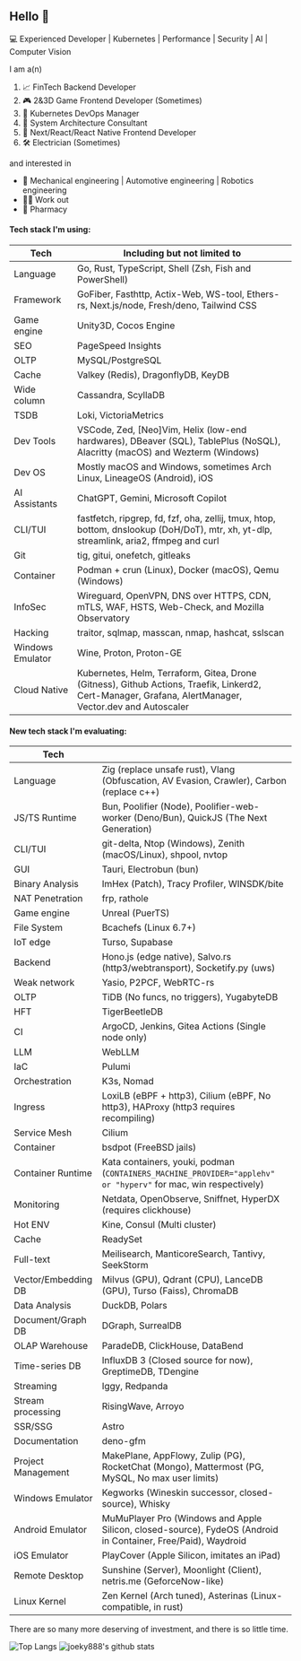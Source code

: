## Hello 👋

💻 Experienced Developer | Kubernetes | Performance | Security | AI | Computer Vision

I am a(n)

1. 📈 FinTech Backend Developer
2. 🎮 2&3D Game Frontend Developer (Sometimes)
3. 🐳 Kubernetes DevOps Manager
4. 🏰 System Architecture Consultant
5. 📲 Next/React/React Native Frontend Developer
6. 🛠 Electrician (Sometimes)

and interested in

- 🦾 Mechanical engineering | Automotive engineering | Robotics engineering
- 💪🏼 Work out
- 💊 Pharmacy

#### Tech stack I'm using:

| Tech             | Including but not limited to                                                                                                                           |
| ---------------- | ------------------------------------------------------------------------------------------------------------------------------------------------------ |
| Language         | Go, Rust, TypeScript, Shell (Zsh, Fish and PowerShell)                                                                                                 |
| Framework        | GoFiber, Fasthttp, Actix-Web, WS-tool, Ethers-rs, Next.js/node, Fresh/deno, Tailwind CSS                                                               |
| Game engine      | Unity3D, Cocos Engine                                                                                                                                  |
| SEO              | PageSpeed Insights                                                                                                                                     |
| OLTP             | MySQL/PostgreSQL                                                                                                                                       |
| Cache            | Valkey (Redis), DragonflyDB, KeyDB                                                                                                                     |
| Wide column      | Cassandra, ScyllaDB                                                                                                                                    |
| TSDB             | Loki, VictoriaMetrics                                                                                                                                  |
| Dev Tools        | VSCode, Zed, [Neo]Vim, Helix (low-end hardwares), DBeaver (SQL), TablePlus (NoSQL), Alacritty (macOS) and Wezterm (Windows)                            |
| Dev OS           | Mostly macOS and Windows, sometimes Arch Linux, LineageOS (Android), iOS                                                                               |
| AI Assistants    | ChatGPT, Gemini, Microsoft Copilot                                                                                                                     |
| CLI/TUI          | fastfetch, ripgrep, fd, fzf, oha, zellij, tmux, htop, bottom, dnslookup (DoH/DoT), mtr, xh, yt-dlp, streamlink, aria2, ffmpeg and curl                 |
| Git              | tig, gitui, onefetch, gitleaks                                                                                                                         |
| Container        | Podman + crun (Linux), Docker (macOS), Qemu (Windows)                                                                                                  |
| InfoSec          | Wireguard, OpenVPN, DNS over HTTPS, CDN, mTLS, WAF, HSTS, Web-Check, and Mozilla Observatory                                                           |
| Hacking          | traitor, sqlmap, masscan, nmap, hashcat, sslscan                                                                                                       |
| Windows Emulator | Wine, Proton, Proton-GE                                                                                                                                |
| Cloud Native     | Kubernetes, Helm, Terraform, Gitea, Drone (Gitness), Github Actions, Traefik, Linkerd2, Cert-Manager, Grafana, AlertManager, Vector.dev and Autoscaler |

#### New tech stack I'm evaluating:

| Tech                |                                                                                                                |
| ------------------- | -------------------------------------------------------------------------------------------------------------- |
| Language            | Zig (replace unsafe rust), Vlang (Obfuscation, AV Evasion, Crawler), Carbon (replace c++)                      |
| JS/TS Runtime       | Bun, Poolifier (Node), Poolifier-web-worker (Deno/Bun), QuickJS (The Next Generation)                          |
| CLI/TUI             | git-delta, Ntop (Windows), Zenith (macOS/Linux), shpool, nvtop                                                 |
| GUI                 | Tauri, Electrobun (bun)                                                                                        |
| Binary Analysis     | ImHex (Patch), Tracy Profiler, WINSDK/bite                                                                     |
| NAT Penetration     | frp, rathole                                                                                                   |
| Game engine         | Unreal (PuerTS)                                                                                                |
| File System         | Bcachefs (Linux 6.7+)                                                                                          |
| IoT edge            | Turso, Supabase                                                                                                |
| Backend             | Hono.js (edge native), Salvo.rs (http3/webtransport), Socketify.py (uws)                                       |
| Weak network        | Yasio, P2PCF, WebRTC-rs                                                                                        |
| OLTP                | TiDB (No funcs, no triggers), YugabyteDB                                                                       |
| HFT                 | TigerBeetleDB                                                                                                  |
| CI                  | ArgoCD, Jenkins, Gitea Actions (Single node only)                                                              |
| LLM                 | WebLLM                                                                                                         |
| IaC                 | Pulumi                                                                                                         |
| Orchestration       | K3s, Nomad                                                                                                     |
| Ingress             | LoxiLB (eBPF + http3), Cilium (eBPF, No http3), HAProxy (http3 requires recompiling)                           |
| Service Mesh        | Cilium                                                                                                         |
| Container           | bsdpot (FreeBSD jails)                                                                                         |
| Container Runtime   | Kata containers, youki, podman (`CONTAINERS_MACHINE_PROVIDER="applehv" or "hyperv"` for mac, win respectively) |
| Monitoring          | Netdata, OpenObserve, Sniffnet, HyperDX (requires clickhouse)                                                  |
| Hot ENV             | Kine, Consul (Multi cluster)                                                                                   |
| Cache               | ReadySet                                                                                                       |
| Full-text           | Meilisearch, ManticoreSearch, Tantivy, SeekStorm                                                               |
| Vector/Embedding DB | Milvus (GPU), Qdrant (CPU), LanceDB (GPU), Turso (Faiss), ChromaDB                                             |
| Data Analysis       | DuckDB, Polars                                                                                                 |
| Document/Graph DB   | DGraph, SurrealDB                                                                                              |
| OLAP Warehouse      | ParadeDB, ClickHouse, DataBend                                                                                 |
| Time-series DB      | InfluxDB 3 (Closed source for now), GreptimeDB, TDengine                                                       |
| Streaming           | Iggy, Redpanda                                                                                                 |
| Stream processing   | RisingWave, Arroyo                                                                                             |
| SSR/SSG             | Astro                                                                                                          |
| Documentation       | deno-gfm                                                                                                       |
| Project Management  | MakePlane, AppFlowy, Zulip (PG), RocketChat (Mongo), Mattermost (PG, MySQL, No max user limits)                |
| Windows Emulator    | Kegworks (Wineskin successor, closed-source), Whisky                                                           |
| Android Emulator    | MuMuPlayer Pro (Windows and Apple Silicon, closed-source), FydeOS (Android in Container, Free/Paid), Waydroid  |
| iOS Emulator        | PlayCover (Apple Silicon, imitates an iPad)                                                                    |
| Remote Desktop      | Sunshine (Server), Moonlight (Client), netris.me (GeforceNow-like)                                             |
| Linux Kernel        | Zen Kernel (Arch tuned), Asterinas (Linux-compatible, in rust)                                                 |

There are so many more deserving of investment, and there is so little time.

![Top Langs](https://github-readme-stats.vercel.app/api/top-langs/?username=joeky888&hide=html&theme=dark)
![joeky888's github stats](https://github-readme-stats.vercel.app/api?username=joeky888&show_icons=true&count_private=true&line_height=40&theme=synthwave)
